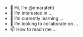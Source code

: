 - 👋 Hi, I’m @dmarafetti
- 👀 I’m interested in ...
- 🌱 I’m currently learning ...
- 💞️ I’m looking to collaborate on ...
- 📫 How to reach me ...

<!---
dmarafetti/dmarafetti is a ✨ special ✨ repository because its `README.md` (this file) appears on your GitHub profile.
You can click the Preview link to take a look at your changes.
--->
